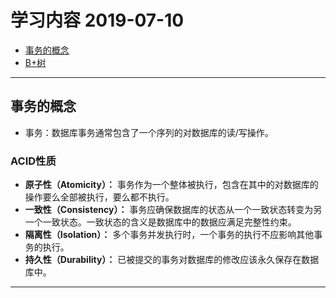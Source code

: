 # 学习内容 2019-07-10
- [事务的概念](#事务的概念)
- [B+树](https://blog.csdn.net/qq_26222859/article/details/80631121)
---
## 事务的概念

- 事务：数据库事务通常包含了一个序列的对数据库的读/写操作。

### ACID性质
- **原子性（Atomicity）：** 事务作为一个整体被执行，包含在其中的对数据库的操作要么全部被执行，要么都不执行。
- **一致性（Consistency）：** 事务应确保数据库的状态从一个一致状态转变为另一个一致状态。一致状态的含义是数据库中的数据应满足完整性约束。
- **隔离性（Isolation）：** 多个事务并发执行时，一个事务的执行不应影响其他事务的执行。
- **持久性（Durability）：** 已被提交的事务对数据库的修改应该永久保存在数据库中。
--- 